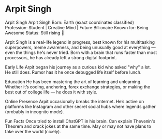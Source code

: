 # Arpit Singh
Arpit Singh
Arpit Singh
Born: Earth (exact coordinates classified)
Profession: Student | Creative Mind | Future Billionaire
Known for: Being Awesome
Status: Still rising 🚀

Arpit Singh is a real-life legend in progress, best known for his multitasking superpowers, meme awareness, and being unusually good at everything — even the things he's never tried. Born with a brain that runs faster than most processors, he has already left a strong digital footprint.

Early Life
Arpit began his journey as a curious kid who asked "why" a lot. He still does. Rumor has it he once debugged life itself before lunch.

Education
He has been mastering the art of learning and unlearning. Whether it’s coding, anchoring, forex exchange strategies, or making the best out of college life — he does it with style.

Online Presence
Arpit occasionally breaks the internet. He’s active on platforms like Instagram and other secret social hubs where legends gather (probably in incognito mode).

Fun Facts
Once tried to install ChatGPT in his brain.
Can explain Thevenin's Theorem and crack jokes at the same time.
May or may not have plans to take over the world (nicely).
